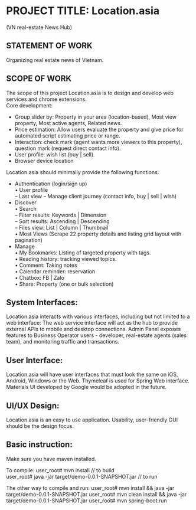 # PROJECT TITLE: Location.asia
(VN real-estate News Hub)
## STATEMENT OF WORK
Organizing real estate news of Vietnam.
## SCOPE OF WORK
The scope of this project Location.asia is to design and develop web services and chrome extensions.  
Core development:
* Group slider by: Property in your area (location-based), Most view property, Most active agents, Related news.
* Price estimation: Allow users evaluate the property and give price for automated script estimating price or range.
* Interaction: check mark (agent wants more viewers to this property), question mark (request direct contact info).
* User profile: wish list (buy | sell).
* Browser device location  
  
Location.asia should minimally provide the following functions:
* Authentication (login/sign up)  
    • User profile  
        – Last view
        – Manage client journey (contact info, buy | sell | wish)
* Discover  
    • Search  
        – Filter results: Keywords | Dimension  
        – Sort results: Ascending | Descending  
        – Files view: List | Column | Thumbnail  
    • Most Views (Scrape 22 property details and listing grid layout with pagination)  
* Manage  
    • My Bookmarks: Listing of targeted property with tags.  
    • Reading history: tracking viewed topics.  
    • Comment: Taking notes  
    • Calendar reminder: reservation  
    • Chatbox: FB | Zalo  
    • Share: Property (one or bulk selection)
## System Interfaces:
Location.asia interacts with various interfaces, including but not limited to a web interface. The web service interface will act as the hub to provide external APIs to mobile and desktop connections. Admin Panel exposes features to Business Operator users - developer, real-estate agents (sales team), and monitoring traffic and transactions.  
## User Interface:
Location.asia will have user interfaces that must look the same on iOS, Android, Windows or the Web. Thymeleaf is used for Spring Web interface. Materials UI developed by Google would be adopted in the future.
## UI/UX Design:
Location.asia is an easy to use application. Usability, user-friendly GUI should be the design focus.

## Basic instruction:
Make sure you have maven installed.
  
To compile:
user_root# mvn install // to build  
user_root# java -jar target/demo-0.0.1-SNAPSHOT.jar // to run
  
The other way to compile and run:
user_root# mvn install  && java -jar target/demo-0.0.1-SNAPSHOT.jar
user_root# mvn clean install && java -jar target/demo-0.0.1-SNAPSHOT.jar
user_root# mvn spring-boot:run
